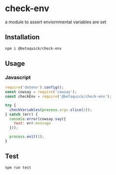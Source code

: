 # check-env
a module to assert enviornmental variables are set

## Installation 
```sh
npm i @betaquick/check-env
```
## Usage

### Javascript

```javascript
require('dotenv').config();
const cowsay = require('cowsay');
const checkEnv = require('@betaquick/check-env');

try {
  checkVariables(process.argv.slice(2));
} catch (err) {
  console.error(cowsay.say({
    text: err.message
  }));

  process.exit(1);
}
```

## Test 

```sh
npm run test
```
